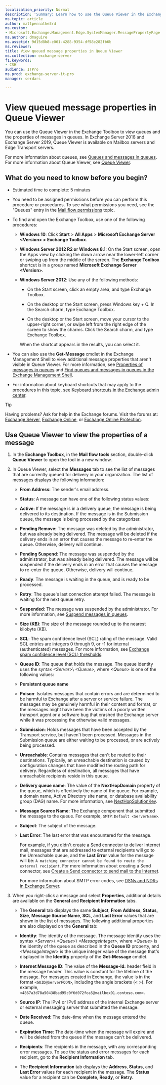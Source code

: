 ```yaml
---
localization_priority: Normal
description: 'Summary: Learn how to use the Queue Viewer in the Exchange Toolbox to view message properties in Exchange 2016 and Exchange 2019.'
ms.topic: article
author: mattpennathe3rd
ms.custom:
- Microsoft.Exchange.Management.Edge.SystemManager.MessagePropertyPage
ms.author: dmaguire
ms.assetid: 9d15d8b8-e061-4288-9354-df58e282fb6b
ms.reviewer: 
title: View queued message properties in Queue Viewer
ms.collection: exchange-server
f1.keywords:
- CSH
audience: ITPro
ms.prod: exchange-server-it-pro
manager: serdars

---
```


# View queued message properties in Queue Viewer

You can use the Queue Viewer in the Exchange Toolbox to view queues and the properties of messages in queues. In Exchange Server 2016 and Exchange Server 2019, Queue Viewer is available on Mailbox servers and Edge Transport servers.

For more information about queues, see [Queues and messages in queues](queues.md). For more information about Queue Viewer, see [Queue Viewer](queue-viewer.md).

## What do you need to know before you begin?

- Estimated time to complete: 5 minutes

- You need to be assigned permissions before you can perform this procedure or procedures. To see what permissions you need, see the "Queues" entry in the [Mail flow permissions](../../permissions/feature-permissions/mail-flow-permissions.md) topic.

- To find and open the Exchange Toolbox, use one of the following procedures:

  - **Windows 10**: Click **Start** \> **All Apps** \> **Microsoft Exchange Server \<Version\> \>** **Exchange Toolbox**.

  - **Windows Server 2012 R2 or Windows 8.1**: On the Start screen, open the Apps view by clicking the down arrow near the lower-left corner or swiping up from the middle of the screen. The **Exchange Toolbox** shortcut is in a group named **Microsoft Exchange Server \<Version\>**.

  - **Windows Server 2012**: Use any of the following methods:

    - On the Start screen, click an empty area, and type Exchange Toolbox.

    - On the desktop or the Start screen, press Windows key + Q. In the Search charm, type Exchange Toolbox.

    - On the desktop or the Start screen, move your cursor to the upper-right corner, or swipe left from the right edge of the screen to show the charms. Click the Search charm, and type Exchange Toolbox.

    When the shortcut appears in the results, you can select it.

- You can also use the **Get-Message** cmdlet in the Exchange Management Shell to view additional message properties that aren't visible in Queue Viewer. For more information, see [Properties of messages in queues](message-properties.md) and [Find queues and messages in queues in the Exchange Management Shell](queues-and-messages-in-powershell.md).

- For information about keyboard shortcuts that may apply to the procedures in this topic, see [Keyboard shortcuts in the Exchange admin center](../../about-documentation/exchange-admin-center-keyboard-shortcuts.md).

> [!TIP]
> Having problems? Ask for help in the Exchange forums. Visit the forums at: [Exchange Server](https://go.microsoft.com/fwlink/p/?linkId=60612), [Exchange Online](https://go.microsoft.com/fwlink/p/?linkId=267542), or [Exchange Online Protection](https://go.microsoft.com/fwlink/p/?linkId=285351).

## Use Queue Viewer to view the properties of a message

1. In the **Exchange Toolbox**, in the **Mail flow tools** section, double-click **Queue Viewer** to open the tool in a new window.

2. In Queue Viewer, select the **Messages** tab to see the list of messages that are currently queued for delivery in your organization. The list of messages displays the following information:

   - **From Address**: The sender's email address.

   - **Status**: A message can have one of the following status values:

   - **Active**: If the message is in a delivery queue, the message is being delivered to its destination. If the message is in the Submission queue, the message is being processed by the categorizer.

   - **Pending Remove**: The message was deleted by the administrator, but was already being delivered. The message will be deleted if the delivery ends in an error that causes the message to re-enter the queue. Otherwise, delivery will continue.

   - **Pending Suspend**: The message was suspended by the administrator, but was already being delivered. The message will be suspended if the delivery ends in an error that causes the message to re-enter the queue. Otherwise, delivery will continue.

   - **Ready**: The message is waiting in the queue, and is ready to be processed.

   - **Retry**: The queue's last connection attempt failed. The message is waiting for the next queue retry.

   - **Suspended**: The message was suspended by the administrator. For more information, see [Suspend messages in queues](message-procedures.md#suspend-messages-in-queues).

   - **Size (KB)**: The size of the message rounded up to the nearest kilobyte (KB).

   - **SCL**: The spam confidence level (SCL) rating of the message. Valid SCL entries are integers 0 through 9, or -1 for internal (authenticated) messages. For more information, see [Exchange spam confidence level (SCL) thresholds](../../antispam-and-antimalware/antispam-protection/scl.md).

   - **Queue ID**: The queue that holds the message. The queue identity uses the syntax _\<Server\>_\ _\<Queue\>_, where _\<Queue\>_ is one of the following values:

   - **Persistent queue name**

   - **Poison**: Isolates messages that contain errors and are determined to be harmful to Exchange after a server or service failure. The messages may be genuinely harmful in their content and format, or the messages might have been the victims of a poorly written transport agent or a software bug that crashed the Exchange server while it was processing the otherwise valid messages.

   - **Submission**: Holds messages that have been accepted by the Transport service, but haven't been processed. Messages in the Submission queue are either waiting to be processed, or are actively being processed.

   - **Unreachable**: Contains messages that can't be routed to their destinations. Typically, an unreachable destination is caused by configuration changes that have modified the routing path for delivery. Regardless of destination, all messages that have unreachable recipients reside in this queue.

   - **Delivery queue name**: The value of the **NextHopDomain** property of the queue, which is effectively the name of the queue. For example, a domain name, Active Directory site name, or database availability group (DAG) name. For more information, see [NextHopSolutionKey](queues.md#nexthopsolutionkey).

   - **Message Source Name**: The Exchange component that submitted the message to the queue. For example, `SMTP:Default <ServerName>`.

   - **Subject**: The subject of the message.

   - **Last Error**: The last error that was encountered for the message.

     For example, if you didn't create a Send connector to deliver Internet mail, messages that are addressed to external recipients will go to the Unreachable queue, and the **Last Error** value for the message will be: `A matching connector cannot be found to route the external recipient`. For more information about creating a Send connector, see [Create a Send connector to send mail to the Internet](../../mail-flow/connectors/internet-mail-send-connectors.md).

     For more information about SMTP error codes, see [DSNs and NDRs in Exchange Server](../../mail-flow/non-delivery-reports-and-bounce-messages/non-delivery-reports-and-bounce-messages.md).

3. When you right-click a message and select **Properties**, additional details are available on the **General** and **Recipient Information** tabs.

   - The **General** tab displays the same **Subject**, **From** **Address**, **Status**, **Size**, **Message Source Name**, **SCL**, and **Last Error** values that are shown in the list of messages. The following additional properties are also displayed on the **General** tab:

   - **Identity**: The identity of the message. The message identity uses the syntax _\<Server\>_\ _\<Queue\>_\ _\<MessageInteger\>_, where _\<Queue\>_ is the identity of the queue as described in the **Queue ID** property, and _\<MessageInteger\>_ is the unique integer value of the message that's displayed in the **Identity** property of the **Get-Message** cmdlet.

   - **Internet Message ID**: The value of the **Message-Id:** header field in the message header. This value is constant for the lifetime of the message. For messages created in Exchange, the value is in the format `<GUID@ServerFQDN>`, including the angle brackets (\< \>). For example, `<4867a3d78a50438bad95c0f6d072fca5@mailbox01.contoso.com>`.

   - **Source IP**: The IPv4 or IPv6 address of the internal Exchange server or external messaging server that submitted the message.

   - **Date Received**: The date-time when the message entered the queue.

   - **Expiration Time**: The date-time when the message will expire and will be deleted from the queue if the message can't be delivered.

   - **Recipients**: The recipients in the message, with any corresponding error messages. To see the status and error messages for each recipient, go to the **Recipient Information** tab.

   - The **Recipient Information** tab displays the **Address**, **Status**, and **Last Error** values for each recipient in the message. The **Status** value for a recipient can be **Complete**, **Ready**, or **Retry**.
